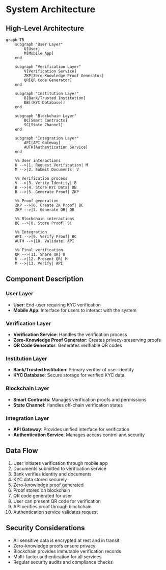 # System Architecture

## High-Level Architecture

```mermaid
graph TB
    subgraph "User Layer"
        U[User]
        M[Mobile App]
    end

    subgraph "Verification Layer"
        V[Verification Service]
        ZKP[Zero-Knowledge Proof Generator]
        QR[QR Code Generator]
    end

    subgraph "Institution Layer"
        B[Bank/Trusted Institution]
        DB[(KYC Database)]
    end

    subgraph "Blockchain Layer"
        BC[Smart Contracts]
        SC[State Channel]
    end

    subgraph "Integration Layer"
        API[API Gateway]
        AUTH[Authentication Service]
    end

    %% User interactions
    U -->|1. Request Verification| M
    M -->|2. Submit Documents| V
    
    %% Verification process
    V -->|3. Verify Identity| B
    B -->|4. Store KYC Data| DB
    B -->|5. Generate Proof| ZKP
    
    %% Proof generation
    ZKP -->|6. Create ZK Proof| BC
    ZKP -->|7. Generate QR| QR
    
    %% Blockchain interactions
    BC -->|8. Store Proof| SC
    
    %% Integration
    API -->|9. Verify Proof| BC
    AUTH -->|10. Validate| API
    
    %% Final verification
    QR -->|11. Share QR| U
    U -->|12. Present QR| M
    M -->|13. Verify| API
```

## Component Description

### User Layer
- **User**: End-user requiring KYC verification
- **Mobile App**: Interface for users to interact with the system

### Verification Layer
- **Verification Service**: Handles the verification process
- **Zero-Knowledge Proof Generator**: Creates privacy-preserving proofs
- **QR Code Generator**: Generates verifiable QR codes

### Institution Layer
- **Bank/Trusted Institution**: Primary verifier of user identity
- **KYC Database**: Secure storage for verified KYC data

### Blockchain Layer
- **Smart Contracts**: Manages verification proofs and permissions
- **State Channel**: Handles off-chain verification states

### Integration Layer
- **API Gateway**: Provides unified interface for verification
- **Authentication Service**: Manages access control and security

## Data Flow

1. User initiates verification through mobile app
2. Documents submitted to verification service
3. Bank verifies identity and documents
4. KYC data stored securely
5. Zero-knowledge proof generated
6. Proof stored on blockchain
7. QR code generated for user
8. User can present QR code for verification
9. API verifies proof through blockchain
10. Authentication service validates request

## Security Considerations

- All sensitive data is encrypted at rest and in transit
- Zero-knowledge proofs ensure privacy
- Blockchain provides immutable verification records
- Multi-factor authentication for all services
- Regular security audits and compliance checks 